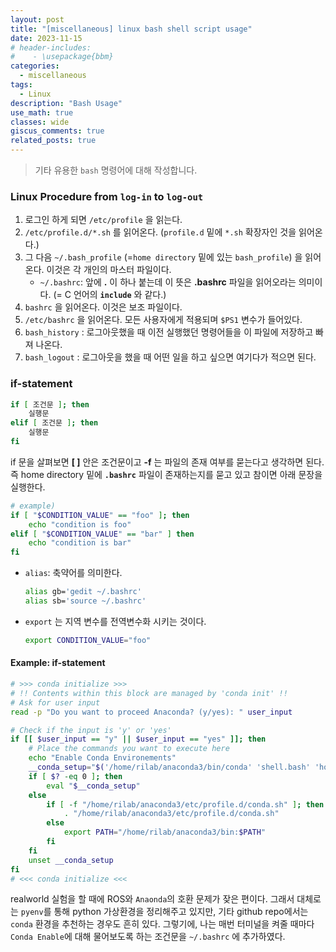 ```yaml
---
layout: post
title: "[miscellaneous] linux bash shell script usage"
date: 2023-11-15
# header-includes:
#    - \usepackage{bbm}
categories:
  - miscellaneous
tags:
  - Linux
description: "Bash Usage"
use_math: true
classes: wide
giscus_comments: true
related_posts: true
---
```


> 기타 유용한 `bash` 명령어에 대해 작성합니다.

### Linux Procedure from `log-in` to `log-out`

1. 로그인 하게 되면 `/etc/profile` 을 읽는다.
2. `/etc/profile.d/*.sh` 를 읽어온다. (`profile.d` 밑에 `*.sh` 확장자인 것을 읽어온다.)
3. 그 다음 `~/.bash_profile` (=`home directory` 밑에 있는 `bash_profile`) 을 읽어온다. 이것은 각 개인의 마스터 파일이다.
   - `~/.bashrc`: 앞에 **.** 이 하나 붙는데 이 뜻은 **.bashrc** 파일을 읽어오라는 의미이다. (= C 언어의 **`include`** 와 같다.)
4. `bashrc` 을 읽어온다. 이것은 보조 파일이다.
5. `/etc/bashrc` 을 읽어온다. 모든 사용자에게 적용되며 `$PS1` 변수가 들어있다.
6. `bash_history` : 로그아웃했을 때 이전 실행했던 명령어들을 이 파일에 저장하고 빠져 나온다.
7. `bash_logout` : 로그아웃을 했을 때 어떤 일을 하고 싶으면 여기다가 적으면 된다.

### if-statement

```bash
if [ 조건문 ]; then
	실행문
elif [ 조건문 ]; then
	실행문
fi
```

if 문을 살펴보면 **[ ]** 안은 조건문이고 **-f** 는 파일의 존재 여부를 묻는다고 생각하면 된다.
즉 home directory 밑에 **`.bashrc`** 파일이 존재하는지를 묻고 있고 참이면 아래 문장을 실행한다.

```bash
# example)
if [ "$CONDITION_VALUE" == "foo" ]; then
	echo "condition is foo"
elif [ "$CONDITION_VALUE" == "bar" ] then
	echo "condition is bar"
fi
```

- `alias`: 축약어를 의미한다.

  ```bash
  alias gb='gedit ~/.bashrc'
  alias sb='source ~/.bashrc'
  ```

- `export` 는 지역 변수를 전역변수화 시키는 것이다.
  ```bash
  export CONDITION_VALUE="foo"
  ```

#### Example: if-statement

```bash
# >>> conda initialize >>>
# !! Contents within this block are managed by 'conda init' !!
# Ask for user input
read -p "Do you want to proceed Anaconda? (y/yes): " user_input

# Check if the input is 'y' or 'yes'
if [[ $user_input == "y" || $user_input == "yes" ]]; then
    # Place the commands you want to execute here
    echo "Enable Conda Environements"
	__conda_setup="$('/home/rilab/anaconda3/bin/conda' 'shell.bash' 'hook' 2> /dev/null)"
	if [ $? -eq 0 ]; then
	    eval "$__conda_setup"
	else
	    if [ -f "/home/rilab/anaconda3/etc/profile.d/conda.sh" ]; then
	        . "/home/rilab/anaconda3/etc/profile.d/conda.sh"
	    else
	        export PATH="/home/rilab/anaconda3/bin:$PATH"
	    fi
	fi
	unset __conda_setup
fi
# <<< conda initialize <<<
```

realworld 실험을 할 때에 ROS와 `Anaonda`의 호환 문제가 잦은 편이다. 그래서 대체로는 `pyenv`를 통해 python 가상환경을 정리해주고 있지만, 기타 github repo에서는 `conda` 환경을 추천하는 경우도 흔히 있다.
그렇기에, 나는 매번 터미널을 켜줄 때마다 `Conda Enable`에 대해 물어보도록 하는 조건문을 `~/.bashrc` 에 추가하였다.
